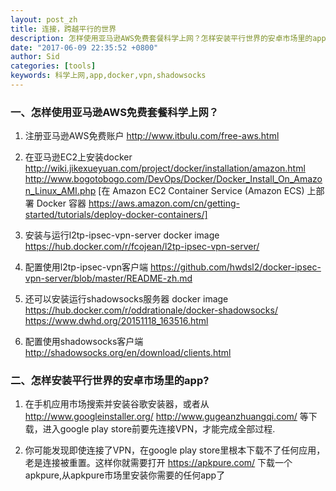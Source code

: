 ```yaml
---
layout: post_zh
title: 连接，跨越平行的世界
description: 怎样使用亚马逊AWS免费套餐科学上网？怎样安装平行世界的安卓市场里的app?
date: "2017-06-09 22:35:52 +0800"
author: Sid
categories: [tools]
keywords: 科学上网,app,docker,vpn,shadowsocks
---
```




### 一、怎样使用亚马逊AWS免费套餐科学上网？

1. 注册亚马逊AWS免费账户 
http://www.itbulu.com/free-aws.html

2. 在亚马逊EC2上安装docker
http://wiki.jikexueyuan.com/project/docker/installation/amazon.html
http://www.bogotobogo.com/DevOps/Docker/Docker_Install_On_Amazon_Linux_AMI.php
[在 Amazon EC2 Container Service (Amazon ECS) 上部署 Docker 容器 
https://aws.amazon.com/cn/getting-started/tutorials/deploy-docker-containers/]

3. 安装与运行l2tp-ipsec-vpn-server docker image
https://hub.docker.com/r/fcojean/l2tp-ipsec-vpn-server/

4. 配置使用l2tp-ipsec-vpn客户端
https://github.com/hwdsl2/docker-ipsec-vpn-server/blob/master/README-zh.md

5. 还可以安装运行shadowsocks服务器 docker image 
https://hub.docker.com/r/oddrationale/docker-shadowsocks/
https://www.dwhd.org/20151118_163516.html

6. 配置使用shadowsocks客户端
http://shadowsocks.org/en/download/clients.html


### 二、怎样安装平行世界的安卓市场里的app?

1. 在手机应用市场搜索并安装谷歌安装器，或者从
http://www.googleinstaller.org/
http://www.gugeanzhuangqi.com/
等下载，进入google play store前要先连接VPN，才能完成全部过程.

2. 你可能发现即使连接了VPN，在google play store里根本下载不了任何应用，老是连接被重置。这样你就需要打开
https://apkpure.com/
下载一个apkpure,从apkpure市场里安装你需要的任何app了
